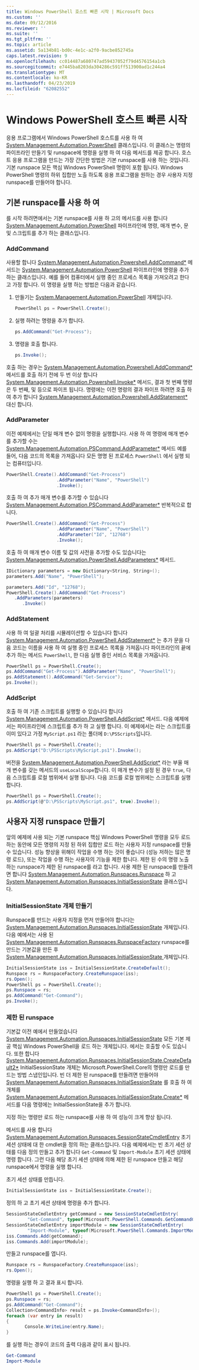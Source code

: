 ```yaml
---
title: Windows PowerShell 호스트 빠른 시작 | Microsoft Docs
ms.custom: ''
ms.date: 09/12/2016
ms.reviewer: ''
ms.suite: ''
ms.tgt_pltfrm: ''
ms.topic: article
ms.assetid: 5a134b81-bd0c-4e1c-a2f0-9acbe852745a
caps.latest.revision: 9
ms.openlocfilehash: cc014487a680747ad59437052f79d4576154a1cb
ms.sourcegitcommit: e7445ba8203da304286c591ff513900ad1c244a4
ms.translationtype: MT
ms.contentlocale: ko-KR
ms.lasthandoff: 04/23/2019
ms.locfileid: "62082552"
---
```

# <a name="windows-powershell-host-quickstart"></a>Windows PowerShell 호스트 빠른 시작

응용 프로그램에서 Windows PowerShell 호스트를 사용 하 여 [System.Management.Automation.PowerShell](/dotnet/api/System.Management.Automation.PowerShell) 클래스입니다. 이 클래스는 명령의 파이프라인 만들기 및 runspace에 명령을 실행 하 여 다음 메서드를 제공 합니다. 호스트 응용 프로그램을 만드는 가장 간단한 방법은 기본 runspace를 사용 하는 것입니다. 기본 runspace 모든 핵심 Windows PowerShell 명령이 포함 됩니다. Windows PowerShell 명령의 하위 집합만 노출 하도록 응용 프로그램을 원하는 경우 사용자 지정 runspace를 만들어야 합니다.

## <a name="using-the-default-runspace"></a>기본 runspace를 사용 하 여

를 시작 하려면에서는 기본 runspace를 사용 하 고의 메서드를 사용 합니다 [System.Management.Automation.PowerShell](/dotnet/api/System.Management.Automation.PowerShell) 파이프라인에 명령, 매개 변수, 문 및 스크립트를 추가 하는 클래스입니다.

### <a name="addcommand"></a>AddCommand

사용할 합니다 [System.Management.Automation.Powershell.AddCommand*](/dotnet/api/System.Management.Automation.PowerShell.AddCommand) 메서드는 [System.Management.Automation.PowerShell](/dotnet/api/System.Management.Automation.PowerShell) 파이프라인에 명령을 추가 하는 클래스입니다. 예를 들어 컴퓨터에서 실행 중인 프로세스 목록을 가져오려고 한다고 가정 합니다. 이 명령을 실행 하는 방법은 다음과 같습니다.

1. 만들기는 [System.Management.Automation.PowerShell](/dotnet/api/System.Management.Automation.PowerShell) 개체입니다.

   ```csharp
   PowerShell ps = PowerShell.Create();
   ```

2. 실행 하려는 명령을 추가 합니다.

   ```csharp
   ps.AddCommand("Get-Process");
   ```

3. 명령을 호출 합니다.

   ```csharp
   ps.Invoke();
   ```

호출 하는 경우는 [System.Management.Automation.Powershell.AddCommand*](/dotnet/api/System.Management.Automation.PowerShell.AddCommand) 메서드를 호출 하기 전에 두 번 이상 합니다 [System.Management.Automation.Powershell.Invoke*](/dotnet/api/System.Management.Automation.PowerShell.Invoke) 메서드, 결과 첫 번째 명령은 두 번째, 및 등으로 파이프 됩니다. 명령에는 이전 명령의 결과 파이프 하려면 호출 하 여 추가 합니다 [System.Management.Automation.Powershell.AddStatement*](/dotnet/api/System.Management.Automation.PowerShell.AddStatement) 대신 합니다.

### <a name="addparameter"></a>AddParameter

이전 예제에서는 단일 매개 변수 없이 명령을 실행합니다. 사용 하 여 명령에 매개 변수를 추가할 수는 [System.Management.Automation.PSCommand.AddParameter*](/dotnet/api/System.Management.Automation.PSCommand.AddParameter) 메서드 예를 들어, 다음 코드의 목록을 가져옵니다 모든 명명 된 프로세스 `PowerShell` 에서 실행 되는 컴퓨터입니다.

```csharp
PowerShell.Create().AddCommand("Get-Process")
                   .AddParameter("Name", "PowerShell")
                   .Invoke();
```

호출 하 여 추가 매개 변수를 추가할 수 있습니다 [System.Management.Automation.PSCommand.AddParameter*](/dotnet/api/System.Management.Automation.PSCommand.AddParameter) 반복적으로 합니다.

```csharp
PowerShell.Create().AddCommand("Get-Process")
                   .AddParameter("Name", "PowerShell")
                   .AddParameter("Id", "12768")
                   .Invoke();
```

호출 하 여 매개 변수 이름 및 값의 사전을 추가할 수도 있습니다는 [System.Management.Automation.PowerShell.AddParameters*](/dotnet/api/System.Management.Automation.PowerShell.AddParameters) 메서드.

```csharp
IDictionary parameters = new Dictionary<String, String>();
parameters.Add("Name", "PowerShell");

parameters.Add("Id", "12768");
PowerShell.Create().AddCommand("Get-Process")
   .AddParameters(parameters)
      .Invoke()

```

### <a name="addstatement"></a>AddStatement

사용 하 여 일괄 처리를 시뮬레이션할 수 있습니다 합니다 [System.Management.Automation.PowerShell.AddStatement*](/dotnet/api/System.Management.Automation.PowerShell.AddStatement) 는 추가 문을 다음 코드는 이름을 사용 하 여 실행 중인 프로세스 목록을 가져옵니다 파이프라인의 끝에 추가 하는 메서드 `PowerShell`, 한 다음 실행 중인 서비스 목록을 가져옵니다.

```csharp
PowerShell ps = PowerShell.Create();
ps.AddCommand("Get-Process").AddParameter("Name", "PowerShell");
ps.AddStatement().AddCommand("Get-Service");
ps.Invoke();
```

### <a name="addscript"></a>AddScript

호출 하 여 기존 스크립트를 실행할 수 있습니다 합니다 [System.Management.Automation.PowerShell.AddScript*](/dotnet/api/System.Management.Automation.PowerShell.AddScript) 메서드. 다음 예제에서는 파이프라인에 스크립트를 추가 하 고 실행 합니다. 이 예제에서는 라는 스크립트를 이미 있다고 가정 `MyScript.ps1` 라는 폴더에 `D:\PSScripts`입니다.

```csharp
PowerShell ps = PowerShell.Create();
ps.AddScript("D:\PSScripts\MyScript.ps1").Invoke();
```

버전을 [System.Management.Automation.PowerShell.AddScript*](/dotnet/api/System.Management.Automation.PowerShell.AddScript) 라는 부울 매개 변수를 갖는 메서드의 `useLocalScope`합니다. 이 매개 변수가 설정 된 경우 `true`, 다음 스크립트를 로컬 범위에서 실행 됩니다. 다음 코드를 로컬 범위에는 스크립트를 실행 합니다.

```csharp
PowerShell ps = PowerShell.Create();
ps.AddScript(@"D:\PSScripts\MyScript.ps1", true).Invoke();
```

## <a name="creating-a-custom-runspace"></a>사용자 지정 runspace 만들기

앞의 예제에 사용 되는 기본 runspace 핵심 Windows PowerShell 명령을 모두 로드 하는 동안에 모든 명령의 지정 된 하위 집합만 로드 하는 사용자 지정 runspace를 만들 수 있습니다. 성능 향상을 위해이 작업을 수행 하는 것이 좋습니다 (성능 저하는 많은 명령 로드), 또는 작업을 수행 하는 사용자의 기능을 제한 합니다. 제한 된 수의 명령 노출 하는 runspace가 제한 된 runspace를 라고 합니다. 사용 제한 된 runspace를 만들려면 합니다 [System.Management.Automation.Runspaces.Runspace](/dotnet/api/System.Management.Automation.Runspaces.Runspace) 하 고 [System.Management.Automation.Runspaces.InitialSessionState](/dotnet/api/System.Management.Automation.Runspaces.InitialSessionState) 클래스입니다.

### <a name="creating-an-initialsessionstate-object"></a>InitialSessionState 개체 만들기

Runspace를 만드는 사용자 지정을 먼저 만들어야 합니다는 [System.Management.Automation.Runspaces.InitialSessionState](/dotnet/api/System.Management.Automation.Runspaces.InitialSessionState) 개체입니다. 다음 예에서는 사용 된 [System.Management.Automation.Runspaces.RunspaceFactory](/dotnet/api/System.Management.Automation.Runspaces.RunspaceFactory) runspace를 만드는 기본값을 만든 후 [System.Management.Automation.Runspaces.InitialSessionState ](/dotnet/api/System.Management.Automation.Runspaces.InitialSessionState) 개체입니다.

```csharp
InitialSessionState iss = InitialSessionState.CreateDefault();
Runspace rs = RunspaceFactory.CreateRunspace(iss);
rs.Open();
PowerShell ps = PowerShell.Create();
ps.Runspace = rs;
ps.AddCommand("Get-Command");
ps.Invoke();
```

### <a name="constraining-the-runspace"></a>제한 된 runspace

기본값 이전 예에서 만들었습니다 [System.Management.Automation.Runspaces.InitialSessionState](/dotnet/api/System.Management.Automation.Runspaces.InitialSessionState) 모든 기본 제공 핵심 Windows PowerShell을 로드 하는 개체입니다. 에서는 호출할 수도 있습니다. 또한 합니다 [System.Management.Automation.Runspaces.InitialSessionState.CreateDefault2*](/dotnet/api/System.Management.Automation.Runspaces.InitialSessionState.CreateDefault2) InitialSessionState 개체는 Microsoft.PowerShell.Core의 명령만 로드를 만드는 방법 스냅인입니다. 빈 더 제한 된 runspace를 만들려면 만들어야 [System.Management.Automation.Runspaces.InitialSessionState](/dotnet/api/System.Management.Automation.Runspaces.InitialSessionState) 를 호출 하 여 개체를 [ System.Management.Automation.Runspaces.InitialSessionState.Create*](/dotnet/api/System.Management.Automation.Runspaces.InitialSessionState.Create) 메서드를 다음 명령에는 InitialSessionState을 추가 합니다.

지정 하는 명령만 로드 하는 runspace를 사용 하 여 성능이 크게 향상 됩니다.

메서드를 사용 합니다 [System.Management.Automation.Runspaces.SessionStateCmdletEntry](/dotnet/api/System.Management.Automation.Runspaces.SessionStateCmdletEntry) 초기 세션 상태에 대 한 cmdlet을 정의 하는 클래스입니다. 다음 예제에서는 빈 초기 세션 상태를 다음 정의 만들고 추가 합니다 `Get-Command` 및 `Import-Module` 초기 세션 상태에 명령 합니다. 그런 다음 해당 초기 세션 상태에 의해 제한 된 runspace 만들고 해당 runspace에서 명령을 실행 합니다.

초기 세션 상태를 만듭니다.

```csharp
InitialSessionState iss = InitialSessionState.Create();
```

정의 하 고 초기 세션 상태에 명령을 추가 합니다.

```csharp
SessionStateCmdletEntry getCommand = new SessionStateCmdletEntry(
        "Get-Command", typeof(Microsoft.PowerShell.Commands.GetCommandCommand), "");
SessionStateCmdletEntry importModule = new SessionStateCmdletEntry(
        "Import-Module", typeof(Microsoft.PowerShell.Commands.ImportModuleCommand), "");
iss.Commands.Add(getCommand);
iss.Commands.Add(importModule);
```

만들고 runspace를 엽니다.

```csharp
Runspace rs = RunspaceFactory.CreateRunspace(iss);
rs.Open();
```

명령을 실행 하 고 결과 표시 합니다.

```csharp
PowerShell ps = PowerShell.Create();
ps.Runspace = rs;
ps.AddCommand("Get-Command");
Collection<CommandInfo> result = ps.Invoke<CommandInfo>();
foreach (var entry in result)
{
       Console.WriteLine(entry.Name);
}
```

를 실행 하는 경우이 코드의 출력 다음과 같이 표시 됩니다.

```powershell
Get-Command
Import-Module
```
